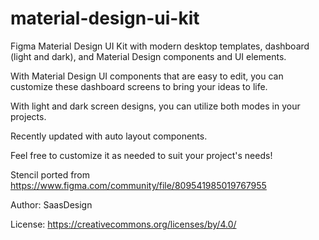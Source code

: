 
# material-design-ui-kit

Figma Material Design UI Kit with modern desktop templates, dashboard (light and dark), and Material Design components and UI elements.

With Material Design UI components that are easy to edit, you can customize these dashboard screens to bring your ideas to life.

With light and dark screen designs, you can utilize both modes in your projects.

Recently updated with auto layout components.

Feel free to customize it as needed to suit your project's needs!

Stencil ported from https://www.figma.com/community/file/809541985019767955

Author: SaasDesign

License: https://creativecommons.org/licenses/by/4.0/
